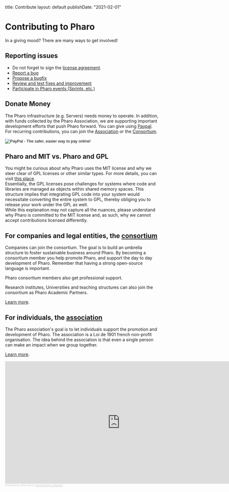 title: Contribute
layout: default
publishDate: "2021-02-01"

<div class="teaser">

# Contributing to Pharo

<p><i class="fa fa-heart"></i> In a giving mood? There are many ways to get involved!</p>

</div>


## Reporting issues

- Do not forget to sign the [license agreement](http://files.pharo.org/media/PharoSoftwareDistributionAgreement.pdf).
- [Report a bug](/contribute-report-bug)
- [Propose a bugfix](/contribute-propose-fix)
- [Review and test fixes and improvement](/review-fix)
- [Participate in Pharo events \(Sprints, etc.\)](/contribute-events)


## Donate Money

The Pharo infrastructure \(e.g. Servers\) needs money to operate. In addition, with funds collected by the Pharo Association, we are supporting important development efforts that push Pharo forward. You can give using [Paypal](https://pharo.wildapricot.org/Donate). For recurring contributions, you can join the [Association](http://association.pharo.org) or the [Consortium](http://consortium.pharo.org).




<form action="https://www.paypal.com/cgi-bin/webscr" method="post" target="_top">
<input type="hidden" name="cmd" value="_donations">
<input type="hidden" name="business" value="association@pharo.org">
<input type="hidden" name="lc" value="US">
<input type="hidden" name="no_note" value="0">
<input type="hidden" name="currency_code" value="USD">
<input type="hidden" name="bn" value="PP-DonationsBF:btn_donate_SM.gif:NonHostedGuest">
<input type="image" src="https://www.paypalobjects.com/en_US/i/btn/btn_donate_SM.gif" border="0" name="submit" alt="PayPal - The safer, easier way to pay online!">
<img alt="" border="0" src="https://www.paypalobjects.com/en_US/i/scr/pixel.gif" width="1" height="1">
</form>



## Pharo and MIT vs. Pharo and GPL

You might be curious about why Pharo uses the MIT license and why we steer clear of GPL licenses or other similar types. For more details, you can visit [this place](http://etoileos.com/dev/licensing/).  
Essentially, the GPL licenses pose challenges for systems where code and libraries are managed as objects within shared memory spaces. This structure implies that integrating GPL code into your system would necessitate converting the entire system to GPL, thereby obliging you to release your work under the GPL as well.  
While this explanation may not capture all the nuances, please understand why Pharo is committed to the MIT license and, as such, why we cannot accept contributions licensed differently.

<div class="row">

<div class="col-md-6">


## For companies and legal entities, the [consortium](http://consortium.pharo.org/)


Companies can join the consortium.  The goal is to build an umbrella structure to foster sustainable business around Pharo. By becoming a consortium member you help promote Pharo, and support the day to day development of Pharo. Remember that having a strong open-source language is important. 

Pharo consortium members also get professional support. 

Research institutes, Universities and teaching structures can also join the consortium as Pharo Academic Partners. 

[Learn more](http://consortium.pharo.org/web/about).

</div>


<div class="col-md-6">


## For individuals, the [association](http://association.pharo.org)


The Pharo association's goal is to let individuals support the promotion and development of Pharo. The association is a Loi de 1901 french non-profit organisation. The idea behind the association is that even a single person can make an impact when we group together.

[Learn more](http://association.pharo.org).
</div>

</div>


<iframe width='750px' height='400px' frameborder='no' src='http://association.pharo.org/widget/join-us'  onload='tryToEnableWACookies("https://pharo.wildapricot.org");' ></iframe><br/><font style='color:#ccc;font-size:9px;font-family: Verdana, Arial, Helvetica, sans-serif;'>Powered by Wild Apricot <a style='color:#ccc' href='http://www.wildapricot.com/features' target='_blank'>Membership Software</a></font><script  type="text/javascript" language="javascript" src="https://pharo.wildapricot.org/Common/EnableCookies.js" ></script>
